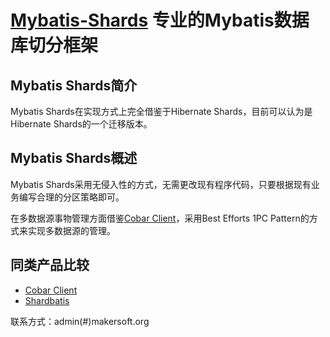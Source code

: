 # [Mybatis-Shards][1] 专业的Mybatis数据库切分框架

## Mybatis Shards简介

Mybatis Shards在实现方式上完全借鉴于Hibernate Shards，目前可以认为是Hibernate Shards的一个迁移版本。

## Mybatis Shards概述

Mybatis Shards采用无侵入性的方式，无需更改现有程序代码，只要根据现有业务编写合理的分区策略即可。

在多数据源事物管理方面借鉴[Cobar Client][2]，采用Best Efforts 1PC Pattern的方式来实现多数据源的管理。


## 同类产品比较

 - [Cobar Client][2]
 - [Shardbatis][3]


联系方式：admin(#)makersoft.org

  [1]: http://www.makersoft.org
  [2]: http://code.alibabatech.com/wiki/display/CobarClient/Home
  [3]: http://code.google.com/p/shardbatis/